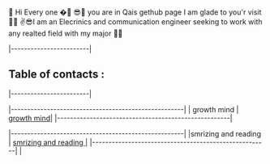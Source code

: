  🙌 Hi Every one �🤳
😎👀 you are in Qais gethub page I am glade to you'r visit 🐱‍💻
✌😎I am an Elecrinics and communication engineer seeking to work with any realted field with my major 🐱‍🚀




|------------------------|
## Table of contacts :
|------------------------|




|-----------------------------------------------------|
|  growth mind             |  [growth mind](https://qaisalshorman.github.io/Read-Me/growth-mind)|
|-----------------------------------------------------|

|-----------------------------------------------------|
|smrizing and reading    | [smrizing and reading ](https://qaisalshorman.github.io/Read-Me/reading%20note)|
|------------------------------------------------------|                         |

